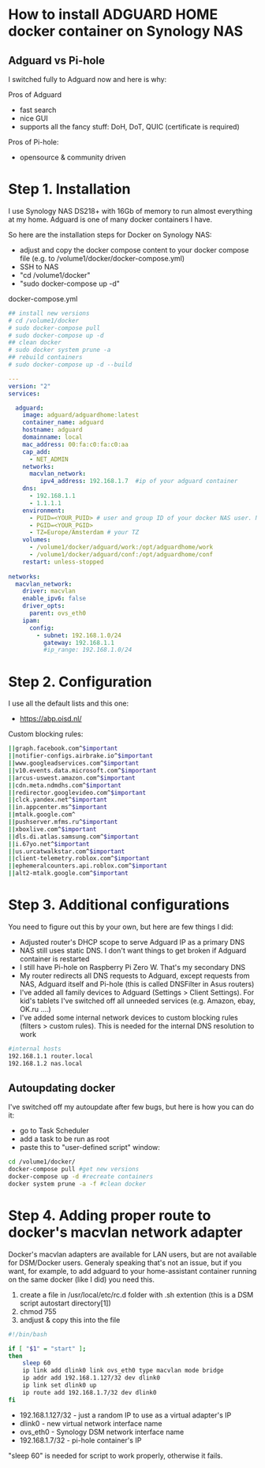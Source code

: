 # How to install ADGUARD HOME docker container on Synology NAS
## Adguard vs Pi-hole
I switched fully to Adguard now and here is why:

Pros of Adguard
- fast search
- nice GUI
- supports all the fancy stuff: DoH, DoT, QUIC (certificate is required)

Pros of Pi-hole:
- opensource & community driven

# Step 1. Installation

I use Synology NAS DS218+ with 16Gb of memory to run almost everything at my home. Adguard is one of many docker containers I have. 

So here are the installation steps for Docker on Synology NAS:
- adjust and copy the docker compose content to your docker compose file (e.g. to /volume1/docker/docker-compose.yml)
- SSH to NAS
- "cd /volume1/docker"
- "sudo docker-compose up -d"

docker-compose.yml
```yaml
## install new versions
# cd /volume1/docker
# sudo docker-compose pull
# sudo docker-compose up -d
## clean docker
# sudo docker system prune -a  
## rebuild containers
# sudo docker-compose up -d --build

---
version: "2"
services:

  adguard:
    image: adguard/adguardhome:latest
    container_name: adguard
    hostname: adguard
    domainname: local
    mac_address: 00:fa:c0:fa:c0:aa
    cap_add:
      - NET_ADMIN
    networks:
      macvlan_network:
         ipv4_address: 192.168.1.7  #ip of your adguard container
    dns:
      - 192.168.1.1
      - 1.1.1.1
    environment:
      - PUID=<YOUR_PUID> # user and group ID of your docker NAS user. Needed for additional security, can be removed
      - PGID=<YOUR_PGID>
      - TZ=Europe/Amsterdam # your TZ
    volumes:
      - /volume1/docker/adguard/work:/opt/adguardhome/work
      - /volume1/docker/adguard/conf:/opt/adguardhome/conf
    restart: unless-stopped
    
networks:
  macvlan_network:
    driver: macvlan
    enable_ipv6: false
    driver_opts:
      parent: ovs_eth0
    ipam:
      config:
        - subnet: 192.168.1.0/24
          gateway: 192.168.1.1
          #ip_range: 192.168.1.0/24
```


# Step 2. Configuration
I use all the default lists and this one: 
- https://abp.oisd.nl/

Custom blocking rules:
```bash
||graph.facebook.com^$important
||notifier-configs.airbrake.io^$important
||www.googleadservices.com^$important
||v10.events.data.microsoft.com^$important
||arcus-uswest.amazon.com^$important
||cdn.meta.ndmdhs.com^$important
||redirector.googlevideo.com^$important
||clck.yandex.net^$important
||in.appcenter.ms^$important
||mtalk.google.com^
||pushserver.mfms.ru^$important
||xboxlive.com^$important
||dls.di.atlas.samsung.com^$important
||i.67yo.net^$important
||us.urcatwalkstar.com^$important
||client-telemetry.roblox.com^$important
||ephemeralcounters.api.roblox.com^$important
||alt2-mtalk.google.com^$important
```
# Step 3. Additional configurations
You need to figure out this by your own, but here are few things I did:
- Adjusted router's DHCP scope to serve Adguard IP as a primary DNS
- NAS still uses static DNS. I don't want things to get broken if Adguard container is restarted
- I still have Pi-hole on Raspberry Pi Zero W. That's my secondary DNS
- My router redirects all DNS requests to Adguard, except requests from NAS, Adguard itself and Pi-hole (this is called DNSFilter in Asus routers)
- I've added all family devices to Adguard (Settings > Client Settings). For kid's tablets I've switched off all unneeded services (e.g. Amazon, ebay, OK.ru ....)
- I've added some internal network devices to custom blocking rules (filters > custom rules). This is needed for the internal DNS resolution to work

```bash
#internal hosts
192.168.1.1 router.local
192.168.1.2 nas.local
```
## Autoupdating docker
I've switched off my autoupdate after few bugs, but here is how you can do it:
- go to Task Scheduler
- add a task to be run as root
- paste this to "user-defined script" window:
```bash
cd /volume1/docker/
docker-compose pull #get new versions
docker-compose up -d #recreate containers
docker system prune -a -f #clean docker
```

# Step 4. Adding proper route to docker's macvlan network adapter
Docker's macvlan adapters are available for LAN users, but are not available for DSM/Docker users. Generaly speaking that's not an issue, but if you want, for example, to add adguard to your home-assistant container running on the same docker (like I did) you need this.
1. create a file in /usr/local/etc/rc.d folder with .sh extention (this is a DSM script autostart directory[1])
2. chmod 755 <filename>
3. andjust & copy this into the file

```bash
#!/bin/bash

if [ "$1" = "start" ];
then
    sleep 60
    ip link add dlink0 link ovs_eth0 type macvlan mode bridge
    ip addr add 192.168.1.127/32 dev dlink0
    ip link set dlink0 up
    ip route add 192.168.1.7/32 dev dlink0
fi
```
* 192.168.1.127/32 - just a random IP to use as a virtual adapter's IP
* dlink0 - new virtual network interface name
* ovs_eth0 - Synology DSM network interface name
* 192.168.1.7/32 - pi-hole container's IP

"sleep 60" is needed for script to work properly, otherwise it fails. 
